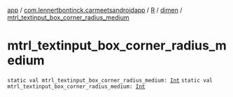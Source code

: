 [app](../../../index.md) / [com.lennertbontinck.carmeetsandroidapp](../../index.md) / [R](../index.md) / [dimen](index.md) / [mtrl_textinput_box_corner_radius_medium](./mtrl_textinput_box_corner_radius_medium.md)

# mtrl_textinput_box_corner_radius_medium

`static val mtrl_textinput_box_corner_radius_medium: `[`Int`](https://kotlinlang.org/api/latest/jvm/stdlib/kotlin/-int/index.html)
`static val mtrl_textinput_box_corner_radius_medium: `[`Int`](https://kotlinlang.org/api/latest/jvm/stdlib/kotlin/-int/index.html)